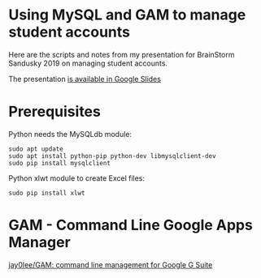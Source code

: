 # Using MySQL and GAM to manage student accounts

Here are the scripts and notes from my presentation for BrainStorm Sandusky 2019 on managing student accounts.

The presentation [is available in Google Slides](https://docs.google.com/presentation/d/1P5umFjlrmPQ-DIM9-Du77Ards1tqbZM8ZIgZTXknsBQ/preview)

# Prerequisites

Python needs the MySQLdb module:

    sudo apt update
    sudo apt install python-pip python-dev libmysqlclient-dev
    sudo pip install mysqlclient

Python xlwt module to create Excel files:

    sudo pip install xlwt

# GAM - Command Line Google Apps Manager

[jay0lee/GAM: command line management for Google G Suite](https://github.com/jay0lee/GAM)
